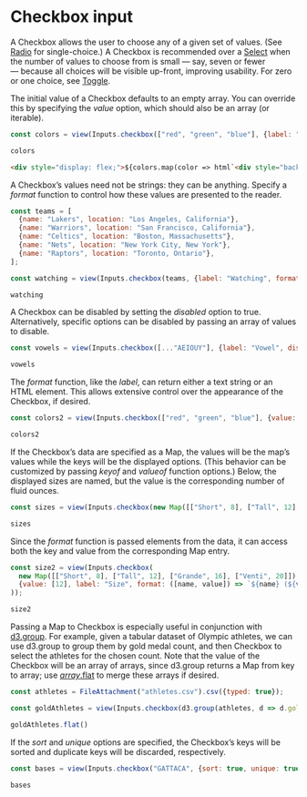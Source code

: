 # Checkbox input

A Checkbox allows the user to choose any of a given set of values. (See [Radio](./radio) for single-choice.) A Checkbox is recommended over a [Select](./select) when the number of values to choose from is small — say, seven or fewer — because all choices will be visible up-front, improving usability. For zero or one choice, see [Toggle](./toggle).

The initial value of a Checkbox defaults to an empty array. You can override this by specifying the *value* option, which should also be an array (or iterable).

```js echo
const colors = view(Inputs.checkbox(["red", "green", "blue"], {label: "color"}));
```

```js echo
colors 
```

```html echo
<div style="display: flex;">${colors.map(color => html`<div style="background-color: ${color}; width: 25px; height: 25px;">`)}
```

A Checkbox’s values need not be strings: they can be anything. Specify a *format* function to control how these values are presented to the reader.

```js echo
const teams = [
  {name: "Lakers", location: "Los Angeles, California"},
  {name: "Warriors", location: "San Francisco, California"},
  {name: "Celtics", location: "Boston, Massachusetts"},
  {name: "Nets", location: "New York City, New York"},
  {name: "Raptors", location: "Toronto, Ontario"},
];
```

```js echo
const watching = view(Inputs.checkbox(teams, {label: "Watching", format: x => x.name}));
```

```js echo
watching
```

A Checkbox can be disabled by setting the *disabled* option to true. Alternatively, specific options can be disabled by passing an array of values to disable.

```js echo
const vowels = view(Inputs.checkbox([..."AEIOUY"], {label: "Vowel", disabled: ["Y"]}));
```

```js echo
vowels
```

The *format* function, like the *label*, can return either a text string or an HTML element. This allows extensive control over the appearance of the Checkbox, if desired.

```js echo
const colors2 = view(Inputs.checkbox(["red", "green", "blue"], {value: ["red"], label: html`<b>Colors</b>`, format: x => html`<span style="text-transform: capitalize; border-bottom: solid 2px ${x}; margin-bottom: -2px;">${x}`}));
```

```js echo
colors2
```

If the Checkbox’s data are specified as a Map, the values will be the map’s values while the keys will be the displayed options. (This behavior can be customized by passing *keyof* and *valueof* function options.) Below, the displayed sizes are named, but the value is the corresponding number of fluid ounces.

```js echo
const sizes = view(Inputs.checkbox(new Map([["Short", 8], ["Tall", 12], ["Grande", 16], ["Venti", 20]]), {value: [12], label: "Size"}));
```

```js echo
sizes
```

Since the *format* function is passed elements from the data, it can access both the key and value from the corresponding Map entry.

```js echo
const size2 = view(Inputs.checkbox(
  new Map([["Short", 8], ["Tall", 12], ["Grande", 16], ["Venti", 20]]),
  {value: [12], label: "Size", format: ([name, value]) => `${name} (${value} oz)`}
));
```

```js echo
size2
```

<!--[TODO] check if okay, removed link to Hello, Inputs. -->

Passing a Map to Checkbox is especially useful in conjunction with [d3.group](https://observablehq.com/@d3/d3-group). For example, given a tabular dataset of Olympic athletes, we can use d3.group to group them by gold medal count, and then Checkbox to select the athletes for the chosen count. Note that the value of the Checkbox will be an array of arrays, since d3.group returns a Map from key to array; use [*array*.flat](https://developer.mozilla.org/en-US/docs/Web/JavaScript/Reference/Global_Objects/Array/flat) to merge these arrays if desired.

```js echo
const athletes = FileAttachment("athletes.csv").csv({typed: true});
```

```js echo
const goldAthletes = view(Inputs.checkbox(d3.group(athletes, d => d.gold), {label: "Gold medal count", sort: "descending", key: [4, 5]}));
```

```js echo
goldAthletes.flat()
```

If the *sort* and *unique* options are specified, the Checkbox’s keys will be sorted and duplicate keys will be discarded, respectively. 

```js echo
const bases = view(Inputs.checkbox("GATTACA", {sort: true, unique: true}));
```

```js echo
bases
```